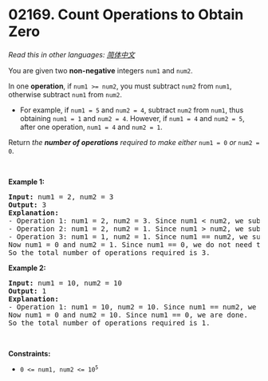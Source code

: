 # 02169. Count Operations to Obtain Zero

  _Read this in other languages:_
    [_简体中文_](README.zh-CN.md)

<p>You are given two <strong>non-negative</strong> integers <code>num1</code> and <code>num2</code>.</p>

<p>In one <strong>operation</strong>, if <code>num1 &gt;= num2</code>, you must subtract <code>num2</code> from <code>num1</code>, otherwise subtract <code>num1</code> from <code>num2</code>.</p>

<ul>
	<li>For example, if <code>num1 = 5</code> and <code>num2 = 4</code>, subtract <code>num2</code> from <code>num1</code>, thus obtaining <code>num1 = 1</code> and <code>num2 = 4</code>. However, if <code>num1 = 4</code> and <code>num2 = 5</code>, after one operation, <code>num1 = 4</code> and <code>num2 = 1</code>.</li>
</ul>

<p>Return <em>the <strong>number of operations</strong> required to make either</em> <code>num1 = 0</code> <em>or</em> <code>num2 = 0</code>.</p>

<p>&nbsp;</p>
<p><strong>Example 1:</strong></p>

<pre>
<strong>Input:</strong> num1 = 2, num2 = 3
<strong>Output:</strong> 3
<strong>Explanation:</strong> 
- Operation 1: num1 = 2, num2 = 3. Since num1 &lt; num2, we subtract num1 from num2 and get num1 = 2, num2 = 3 - 2 = 1.
- Operation 2: num1 = 2, num2 = 1. Since num1 &gt; num2, we subtract num2 from num1.
- Operation 3: num1 = 1, num2 = 1. Since num1 == num2, we subtract num2 from num1.
Now num1 = 0 and num2 = 1. Since num1 == 0, we do not need to perform any further operations.
So the total number of operations required is 3.
</pre>

<p><strong>Example 2:</strong></p>

<pre>
<strong>Input:</strong> num1 = 10, num2 = 10
<strong>Output:</strong> 1
<strong>Explanation:</strong> 
- Operation 1: num1 = 10, num2 = 10. Since num1 == num2, we subtract num2 from num1 and get num1 = 10 - 10 = 0.
Now num1 = 0 and num2 = 10. Since num1 == 0, we are done.
So the total number of operations required is 1.
</pre>

<p>&nbsp;</p>
<p><strong>Constraints:</strong></p>

<ul>
	<li><code>0 &lt;= num1, num2 &lt;= 10<sup>5</sup></code></li>
</ul>

